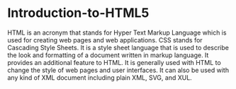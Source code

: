 # Introduction-to-HTML5
HTML is an acronym that stands for Hyper Text Markup Language which is used for creating web pages and web applications. 
CSS stands for Cascading Style Sheets. It is a style sheet language that is used to describe the look and formatting of a document written in markup language. It provides an additional feature to HTML. It is generally used with HTML to change the style of web pages and user interfaces. It can also be used with any kind of XML document including plain XML, SVG, and XUL.
